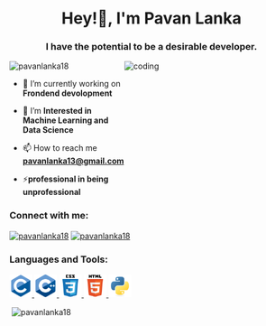 
<h1 align="center">Hey!👋, I'm Pavan Lanka</h1>
<h3 align="center">I have the potential to be a desirable developer.</h3>



<img align="right"  width="300" height="200" alt="coding" src="https://media.tenor.com/qJ5evVs-_uUAAAAC/coding.gif">

<p align="left"> <img src="https://komarev.com/ghpvc/?username=pavanlanka18&label=Profile%20views&color=0e75b6&style=flat" alt="pavanlanka18" /> </p>


- 🔭 I’m currently working on **Frondend devolopment**

- 🌱 I’m **Interested in Machine Learning and Data Science**

- 📫 How to reach me **pavanlanka13@gmail.com**

- ⚡**professional in being unprofessional**

<h3 align="left">Connect with me:</h3>

<p align="left">
<a href="https://instagram.com/pavanlanka18" target="blank"><img align="center" src="https://raw.githubusercontent.com/rahuldkjain/github-profile-readme-generator/master/src/images/icons/Social/instagram.svg" alt="pavanlanka18" height="30" width="40" /></a>
<a href="https://www.linkedin.com/in/pavanlanka18/" target="blank"><img align="center" src="https://img.icons8.com/?size=100&id=xuvGCOXi8Wyg&format=png&color=000000" alt="pavanlanka18" height="40" width="40"></a>
</p>

<h3 align="left">Languages and Tools:</h3>
<p align="left"> <a href="https://www.cprogramming.com/" target="_blank" rel="noreferrer"> <img src="https://raw.githubusercontent.com/devicons/devicon/master/icons/c/c-original.svg" alt="c" width="40" height="40"/> </a> <a href="https://www.w3schools.com/cpp/" target="_blank" rel="noreferrer"> <img src="https://raw.githubusercontent.com/devicons/devicon/master/icons/cplusplus/cplusplus-original.svg" alt="cplusplus" width="40" height="40"/> </a> <a href="https://www.w3schools.com/css/" target="_blank" rel="noreferrer"> <img src="https://raw.githubusercontent.com/devicons/devicon/master/icons/css3/css3-original-wordmark.svg" alt="css3" width="40" height="40"/> </a> <a href="https://www.w3.org/html/" target="_blank" rel="noreferrer"> <img src="https://raw.githubusercontent.com/devicons/devicon/master/icons/html5/html5-original-wordmark.svg" alt="html5" width="40" height="40"/> </a> <a href="https://www.python.org" target="_blank" rel="noreferrer"> <img src="https://raw.githubusercontent.com/devicons/devicon/master/icons/python/python-original.svg" alt="python" width="40" height="40"/> </a> </p>

<p>&nbsp;<img align="center" src="https://github-readme-stats.vercel.app/api?username=pavanlanka18&show_icons=true&locale=en" alt="pavanlanka18" /></p>
